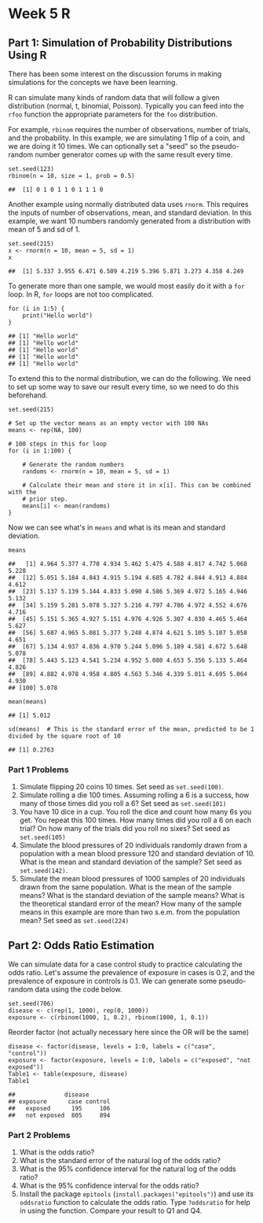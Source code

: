 Week 5 R
====

Part 1: Simulation of Probability Distributions Using R
------
There has been some interest on the discussion forums in making simulations for the concepts we have been learning. 

R can simulate many kinds of random data that will follow a given distribution (normal, t, binomial, Poisson). Typically you can feed into the `rfoo` function the appropriate parameters for the `foo` distribution. 

For example, `rbinom` requires the number of observations, number of trials, and the probability. In this example, we are simulating 1 flip of a coin, and we are doing it 10 times. We can optionally set a "seed" so the pseudo-random number generator comes up with the same result every time.


~~~
set.seed(123)
rbinom(n = 10, size = 1, prob = 0.5)
~~~

~~~
##  [1] 0 1 0 1 1 0 1 1 1 0
~~~


Another example using normally distributed data uses `rnorm`. This requires the inputs of number of observations, mean, and standard deviation. In this example, we want 10 numbers randomly generated from a distribution with mean of 5 and sd of 1.


~~~
set.seed(215)
x <- rnorm(n = 10, mean = 5, sd = 1)
x
~~~

~~~
##  [1] 5.337 3.955 6.471 6.509 4.219 5.396 5.871 3.273 4.358 4.249
~~~


To generate more than one sample, we would most easily do it with a `for` loop. In R, `for` loops are not too complicated.


~~~
for (i in 1:5) {
    print("Hello world")
}
~~~

~~~
## [1] "Hello world"
## [1] "Hello world"
## [1] "Hello world"
## [1] "Hello world"
## [1] "Hello world"
~~~


To extend this to the normal distribution, we can do the following. We need to set up some way to save our result every time, so we need to do this beforehand.


~~~
set.seed(215)

# Set up the vector means as an empty vector with 100 NAs
means <- rep(NA, 100)

# 100 steps in this for loop
for (i in 1:100) {
    
    # Generate the random numbers
    randoms <- rnorm(n = 10, mean = 5, sd = 1)
    
    # Calculate their mean and store it in x[i]. This can be combined with the
    # prior step.
    means[i] <- mean(randoms)
}
~~~

Now we can see what's in `means` and what is its mean and standard deviation.


~~~
means
~~~

~~~
##   [1] 4.964 5.377 4.770 4.934 5.462 5.475 4.588 4.817 4.742 5.068 5.228
##  [12] 5.051 5.184 4.843 4.915 5.194 4.685 4.782 4.844 4.913 4.884 4.612
##  [23] 5.137 5.139 5.144 4.833 5.090 4.586 5.369 4.972 5.165 4.946 5.132
##  [34] 5.159 5.281 5.078 5.327 5.216 4.797 4.786 4.972 4.552 4.676 4.716
##  [45] 5.151 5.365 4.927 5.151 4.976 4.926 5.307 4.830 4.465 5.464 5.627
##  [56] 5.687 4.965 5.081 5.377 5.248 4.874 4.621 5.105 5.107 5.058 4.651
##  [67] 5.134 4.937 4.836 4.970 5.244 5.096 5.189 4.581 4.672 5.648 5.078
##  [78] 5.443 5.123 4.541 5.234 4.952 5.080 4.653 5.356 5.133 5.464 4.826
##  [89] 4.882 4.978 4.958 4.805 4.563 5.346 4.339 5.011 4.695 5.064 4.930
## [100] 5.078
~~~

~~~
mean(means)
~~~

~~~
## [1] 5.012
~~~

~~~
sd(means)  # This is the standard error of the mean, predicted to be 1 divided by the square root of 10
~~~

~~~
## [1] 0.2763
~~~


### Part 1 Problems

1. Simulate flipping 20 coins 10 times. Set seed as `set.seed(100)`.
2. Simulate rolling a die 100 times. Assuming rolling a 6 is a success, how many of those times did you roll a 6? Set seed as `set.seed(101)`
3. You have 10 dice in a cup. You roll the dice and count how many 6s you get. You repeat this 100 times. How many times did you roll a 6 on each trial? On how many of the trials did you roll no sixes? Set seed as `set.seed(105)`
4. Simulate the blood pressures of 20 individuals randomly drawn from a population with a mean blood pressure 120 and standard deviation of 10. What is the mean and standard deviation of the sample? Set seed as `set.seed(142)`.
5. Simulate the mean blood pressures of 1000 samples of 20 individuals drawn from the same population. What is the mean of the sample means? What is the standard deviation of the sample means? What is the theoretical standard error of the mean? How many of the sample means in this example are more than two s.e.m. from the population mean? Set seed as `set.seed(224)`

Part 2: Odds Ratio Estimation
-------

We can simulate data for a case control study to practice calculating the odds ratio. Let's assume the prevalence of exposure in cases is 0.2, and the prevalence of exposure in controls is 0.1. We can generate some pseudo-random data using the code below.


~~~
set.seed(706)
disease <- c(rep(1, 1000), rep(0, 1000))
exposure <- c(rbinom(1000, 1, 0.2), rbinom(1000, 1, 0.1))
~~~


Reorder factor (not actually necessary here since the OR will be the same)


~~~
disease <- factor(disease, levels = 1:0, labels = c("case", "control"))
exposure <- factor(exposure, levels = 1:0, labels = c("exposed", "not exposed"))
Table1 <- table(exposure, disease)
Table1
~~~

~~~
##              disease
## exposure      case control
##   exposed      195     106
##   not exposed  805     894
~~~


### Part 2 Problems
1. What is the odds ratio?  
2. What is the standard error of the natural log of the odds ratio?  
3. What is the 95% confidence interval for the natural log of the odds ratio?  
4. What is the 95% confidence interval for the odds ratio?  
5. Install the package `epitools` (`install.packages("epitools")`) and use its `oddsratio` function to calculate the odds ratio. Type `?oddsratio` for help in using the function. Compare your result to Q1 and Q4.

